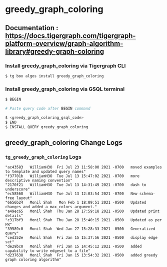 # greedy_graph_coloring
## Documentation : https://docs.tigergraph.com/tigergraph-platform-overview/graph-algorithm-library#greedy-graph-coloring
### Install greedy_graph_coloring via Tigergraph CLI
```bash
$ tg box algos install greedy_graph_coloring
```
### Install greedy_graph_coloring via GSQL terminal
```bash
$ BEGIN 

# Paste query code after BEGIN command

$ <greedy_graph_coloring_gsql_code>
$ END 
$ INSTALL QUERY greedy_graph_coloring
```
## greedy_graph_coloring Change Logs

### `tg_greedy_graph_coloring` Logs

```
"ac43583   WilliamH3O  Fri Jul 23 11:58:00 2021 -0700   moved examples to template and updated query names"
"f37701b   WilliamH3O  Tue Jul 13 15:47:02 2021 -0700   more descriptive naming convention"
"2170f21   WilliamH3O  Tue Jul 13 14:31:49 2021 -0700   dash to underscore"
"ec58568   WilliamH3O  Tue Jul 13 12:03:54 2021 -0700   New schema-free layout"
"6656b24   Monil Shah   Mon Feb 1 18:09:51 2021 -0500   Updated changes and added a max_colors argument."
"a49ec65   Monil Shah  Thu Jan 28 17:59:18 2021 -0500   Updated print details"
"c317bf3   Monil Shah  Thu Jan 28 15:40:15 2021 -0500   Updated as per PR"
"39589c0   Monil Shah  Wed Jan 27 15:28:33 2021 -0500   Generalized query"
"ced352e   Monil Shah  Fri Jan 15 15:37:56 2021 -0500   display edge set"
"de29bc0   Monil Shah  Fri Jan 15 14:45:12 2021 -0500   added capability to write edgeset to a file"
"d237638   Monil Shah  Fri Jan 15 13:54:32 2021 -0500   added greedy graph coloring algorithm"
```
